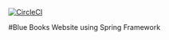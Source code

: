 [![CircleCI](https://circleci.com/gh/CyrilenBlu/bookapp.svg?style=svg)](https://circleci.com/gh/CyrilenBlu/bookapp)

#Blue Books Website using Spring Framework